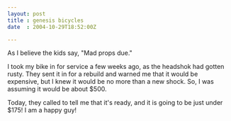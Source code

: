 ```yaml
---
layout: post
title : genesis bicycles
date  : 2004-10-29T18:52:00Z

---
```

As I believe the kids say, "Mad props due."

I took my bike in for service a few weeks ago, as the headshok had gotten rusty.  They sent it in for a rebuild and warned me that it would be expensive, but I knew it would be no more than a new shock.  So, I was assuming it would be about $500.

Today, they called to tell me that it's ready, and it is going to be just under $175!  I am a happy guy!

